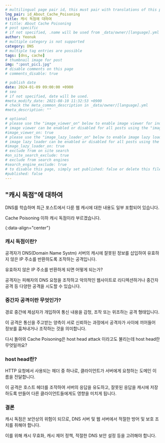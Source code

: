 ```yaml
---
# multilingual page pair id, this must pair with translations of this page. (This name must be unique)
lng_pair: id_About_Cache_Poisoning
title: 캐시 독점에 대하여
# title: About Cache Poisoning
# post specific
# if not specified, .name will be used from _data/owner/[language].yml
author: Yeonuk
# multiple category is not supported
category: DNS
# multiple tag entries are possible
tags: [dns, cache]
# thumbnail image for post
img: ":post_pic1.jpg"
# disable comments on this page
# comments_disable: true

# publish date
date: 2024-01-09 09:00:00 +0900
# seo
# if not specified, date will be used.
#meta_modify_date: 2021-08-10 11:32:53 +0900
# check the meta_common_description in _data/owner/[language].yml
#meta_description: ""

# optional
# please use the "image_viewer_on" below to enable image viewer for individual pages or posts (_posts/ or [language]/_posts folders).
# image viewer can be enabled or disabled for all posts using the "image_viewer_posts: true" setting in _data/conf/main.yml.
#image_viewer_on: true
# please use the "image_lazy_loader_on" below to enable image lazy loader for individual pages or posts (_posts/ or [language]/_posts folders).
# image lazy loader can be enabled or disabled for all posts using the "image_lazy_loader_posts: true" setting in _data/conf/main.yml.
#image_lazy_loader_on: true
# exclude from on site search
#on_site_search_exclude: true
# exclude from search engines
#search_engine_exclude: true
# to disable this page, simply set published: false or delete this file
#published: false
---
```


<!-- outline-start -->

## "캐시 독점"에 대하여

DNS를 학습하며 최근 포스트에서 다룬 웹 캐시에 대한 내용도 일부 포함되어 있습니다.

Cache Poisoning 이하 캐시 독점이라 부르겠습니다.

{:data-align="center"}

<!-- outline-end -->

### 캐시 독점이란?

공격자가 DNS(Domain Name Systm) 서버의 캐시에 잘못된 정보를 삽입하여 유효하지 않은 IP 주소를 반환하도록 조작하는 공격입니다.

유효하지 않은 IP 주소를 반환하게 되면 어떻게 되는가?

공격자는 피해자의 DNS 요청을 조작하고 악의적인 웹사이트로 리디렉션하거나 중간자 공격 등 다양한 공격을 시도할 수 있습니다.

### 중간자 공격이란 무엇인가?

경로 중간에 제삼자가 개입하여 통신 내용을 감청, 조작 또는 위조하는 공격 형태입니다.

이 공격은 통신을 주고받는 양측이 서로 신뢰하는 과정에서 공격자가 사이에 끼어들어 정보를 훔쳐내거나 조작하는 것을 의미합니다.

다시 돌아와 Cache Poisoning은 host head attack 이라고도 불리는데 host head란 무엇일까요?

### host head란?

HTTP 요청에서 사용되는 헤더 중 하나로, 클라이언트가 서버에게 요청하는 도메인 이름을 전달합니다.

이 공격은 호스트 헤더를 조작하여 서버의 응답을 유도하고, 잘못된 응답을 캐시에 저장하도록 만들어 다른 클라이언트들에게도 영향을 미치게 됩니다.

### 결론

캐시 독점은 보안상의 위험이 되므로, DNS 서버 및 웹 서버에서 적절한 방어 및 보호 조치를 취해야 합니다.

이를 위해 캐시 무효화, 캐시 제어 정책, 적절한 DNS 보안 설정 등을 고려해야 합니다.
